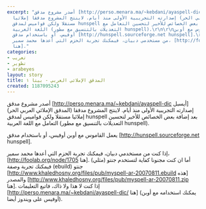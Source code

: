 ```yaml
---
excerpt: "أصدر مشروع مدقق [http://perso.menara.ma/~kebdani/ayaspell-dic أيسبل] (المدقق
  الإملائي العربي الحر) إصدارته التجريبية الأولى منذ أيام. لاينتج المشروع مدققا إملائيا
  مستقلا ولكن قواميس لمدقق hunspell بعد إضافة بعض الخصائص للأخير لتحسين التعامل مع
  اللغة العربية (التعديلات بالتنسيق مع مطور hunspell).\r\n\r\nيعمل القاموس مع أوبن
  أوفيس، أو باستخدام مدقق [http://hunspell.sourceforge.net hunspell].\r\n\r\nإذا كنت
  من مستخدمي دبيان، فيمكنك تجربة الحزم التي أعدها محمد سمير، [http://foolab.org/node/1705
  هنا]."
categories:
- تعريب
- تطوير
- arabeyes
layout: story
title: المدقق الإملائي العربي - بيتا ١
created: 1187095243
---
```

أصدر مشروع مدقق [http://perso.menara.ma/~kebdani/ayaspell-dic أيسبل] (المدقق الإملائي العربي الحر) إصدارته التجريبية الأولى منذ أيام. لاينتج المشروع مدققا إملائيا مستقلا ولكن قواميس لمدقق hunspell بعد إضافة بعض الخصائص للأخير لتحسين التعامل مع اللغة العربية (التعديلات بالتنسيق مع مطور hunspell).

يعمل القاموس مع أوبن أوفيس، أو باستخدام مدقق [http://hunspell.sourceforge.net hunspell].

إذا كنت من مستخدمي دبيان، فيمكنك تجربة الحزم التي أعدها محمد سمير، [http://foolab.org/node/1705 هنا]. أما ان كنت مجنونا كفاية لتستخدم جنتو (مثلي) فيمكنك تجربة وصفة (ebuild) جنتو [http://www.khaledhosny.org/files/pub/myspell-ar-20070811.ebuild هذه] والمصدر [http://www.khaledhosny.org/files/pub/myspell-ar-20070811.zip هنا]. إذا كنت لا هذا ولا ذاك، فاتبع التعليمات [http://perso.menara.ma/~kebdani/ayaspell-dic/ هنا] (يمكنك استخدامه مع أوبن أوفيس على ويندوز أيضا). 
